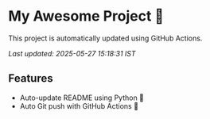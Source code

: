 # My Awesome Project 🚀

This project is automatically updated using GitHub Actions.

_Last updated: 2025-05-27 15:18:31 IST_

## Features
- Auto-update README using Python 🐍
- Auto Git push with GitHub Actions 🤖

